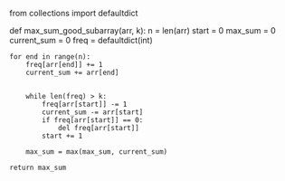 from collections import defaultdict

def max_sum_good_subarray(arr, k):
    n = len(arr)
    start = 0
    max_sum = 0
    current_sum = 0
    freq = defaultdict(int)

    for end in range(n):
        freq[arr[end]] += 1
        current_sum += arr[end]

       
        while len(freq) > k:
            freq[arr[start]] -= 1
            current_sum -= arr[start]
            if freq[arr[start]] == 0:
                del freq[arr[start]]
            start += 1

        max_sum = max(max_sum, current_sum)

    return max_sum